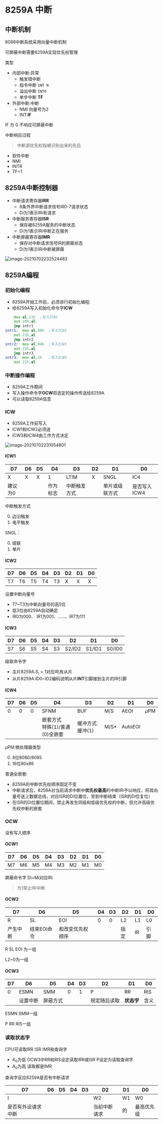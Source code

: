 # 8259A 中断

## 中断机制

8088中断系统采用向量中断机制

可屏蔽中断需要8259A实现优先权管理

类型

-   内部中断:异常
    -   触发错中断
    -   指令中断 `INT N`
    -   溢出中断 `INTO`
    -   单步中断 **TF**
-   外部中断:中断
    -   NMI 向量号为2
    -   INT:**IF**

IF 为 0 不响应可屏蔽中断

中断响应过程

>   中断源优先权指被识别出来的先后

-   软件中断
-   NMI
-   INTR
-   TF=1

## 8259A中断控制器

-   中断请求寄存器**IRR**
    -   8条外界中断请求信号IR0-7请求状态
    -   Di为1表示IRi有请求
-   中断服务寄存器**ISR**
    -   保存被8259A服务的中断状态
    -   Di为1表示IRi中断正在服务
-   中断屏蔽寄存器**IMR**
    -   保存对中断请求信号IR的屏蔽状态
    -   Di为1表示IRi中断被屏蔽

![image-20210702232524483](8259A.assets/image-20210702232524483.png)



## 8259A编程

### 初始化编程

-   8259A开始工作前，必须进行初始化编程:
-   给8259A写入初始化命令字**ICW**

```asm
	mov al,11h	;写入ICW1
	out 20h,al
	jmp intr1
intr1:	mov al,08h	;写入ICW2
	out 21h,al
	jmp intr2
intr2:	mov al,04h	;写入ICW3
	out 21h,al
	jmp intr3
intr3:	mov al,1h	;写入ICW4
	out 21h,al
```



### 中断操作编程

-   8259A工作期间
-   写入操作命令字**OCW**将选定的操作传送给8259A
-   可以读取8259A信息



### ICW

-   8259A工作前写入
-   ICW1和ICW2必须送
-   ICW3和ICW4由工作方式决定

![image-20210702231054801](8259A.assets/image-20210702231054801.png)

#### ICW1

| D7      | D6   | D5   | D4       | D3           | D2   | D1             | D0           |
| ------- | ---- | ---- | -------- | ------------ | ---- | -------------- | ------------ |
| X       | X    | X    | 1        | LTIM         | X    | SNGL           | IC4          |
| 建议为0 |      |      | 作为标志 | 中断触发方式 |      | 单片或级联方式 | 是否写入ICW4 |

  中断触发方式

0.  边沿触发
1.  电平触发

SNGL：

0.  级联
1.  单片

#### ICW2

| D7   | D6   | D5   | D4   | D3   | D2   | D1   | D0   |
| ---- | ---- | ---- | ---- | ---- | ---- | ---- | ---- |
| T7   | T6   | T5   | T4   | T3   | X    | X    | X    |

设置中断向量号

-   T7~T3为中断向量号的高5位
-   低3位由8259A自动确定
-   IR0为000、 IR1为001、……、IR7为111

#### ICW3

| D7   | D6   | D5   | D4   | D3   | D2     | D1     | D0     |
| ---- | ---- | ---- | ---- | ---- | ------ | ------ | ------ |
| S7   | S6   | S5   | S4   | S3   | S2/ID2 | S1/ID1 | S0/ID0 |

级联命令字

-   主片8259A:$S_i=1$对应$IR_i$有从片
-   从片8259A:ID0~ID2编码说明从片**INT**引脚接到主片的IR引脚

#### ICW4

| D7   | D6   | D5   | D4                                | D3               | D2   | D1      | D0      |
| ---- | ---- | ---- | --------------------------------- | ---------------- | ---- | ------- | ------- |
| 0    | 0    | 0    | SFNM                              | BUF              | M/S  | AEOI    | $\mu$PM |
|      |      |      | 嵌套方式<br>特殊(1)/普通(0)全嵌套 | 缓冲方式:缓冲(1) | M/S* | AutoEOI |         |

$\mu$PM:微处理器类型

0.  8位8080/8085
1.  16位80x86

普通全嵌套:

-   8259A的中断优先权顺序固定不变
-   中断请求后，8259A对当前请求中断中**优先权最高**的中断IRi予以响应，将其向量号送上数据总线，对应ISR的Di位置位，至到中断结束（ISR的Di位复位）
-   在ISR的Di位置位期间，禁止再发生同级和低级优先权的中断，但允许高级优先权中断的嵌套

### OCW

没有写入顺序

#### OCW1

| D7   | D6   | D5   | D4   | D3   | D2   | D1   | D0   |
| ---- | ---- | ---- | ---- | ---- | ---- | ---- | ---- |
| M7   | M6   | M5   | M4   | M3   | M2   | M1   | M0   |

屏蔽命令字 Di=Mi对应IRi

>   为1禁止IRi中断

#### OCW2

| D7       | D6          | D5               | D4   | D3   | D2   | D1   | D0   |
| -------- | ----------- | ---------------- | ---- | ---- | ---- | ---- | ---- |
| R        | SL          | EOI              | 0    | 0    | L2   | L1   | L0   |
| 产生中断 | 结束EOI命令 | 和改变优先权顺序 |      |      | 指定 | IR   | 引脚 |

R SL EOI 为一组

L2~0为一组

#### OCW3

| D7   | D6       | D5       | D4   | D3   | D2           | D1         | D0   |
| ---- | -------- | -------- | ---- | ---- | ------------ | ---------- | ---- |
| 0    | ESMN     | SMM      | 0    | 1    | P            | RR         | RIS  |
|      | 设置中断 | 屏蔽方式 |      |      | 规定随后读取 | **状态字** | 含义 |

ESMN SMM一组

P RR RIS一组

### 读取状态字

CPU可读取IRR ISR IMR和查询字

-   $A_0$为低 OCW3中RR和RIS设定读取IRR或ISR P设定为读取查询字
-   $A_0$为高 读取都是IMR

查询字反应8259A是否有中断请求

| D7                 | D6   | D5   | D4   | D3   | D2           | D1   | D0         |
| ------------------ | ---- | ---- | ---- | ---- | ------------ | ---- | ---------- |
| I                  |      |      |      |      | W2           | W1   | W0         |
| 是否有外设请求中断 |      |      |      |      | 当前中断请求 | 的   | 最高优先级 |

